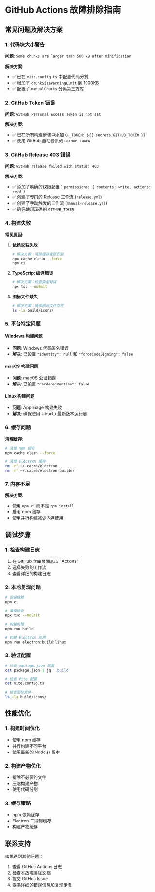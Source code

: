 # GitHub Actions 故障排除指南

## 常见问题及解决方案

### 1. 代码块大小警告

**问题**: `Some chunks are larger than 500 kB after minification`

**解决方案**:
- ✅ 已在 `vite.config.ts` 中配置代码分割
- ✅ 增加了 `chunkSizeWarningLimit` 到 1000KB
- ✅ 配置了 `manualChunks` 分离第三方库

### 2. GitHub Token 错误

**问题**: `GitHub Personal Access Token is not set`

**解决方案**:
- ✅ 已在所有构建步骤中添加 `GH_TOKEN: ${{ secrets.GITHUB_TOKEN }}`
- ✅ 使用 GitHub 自动提供的 `GITHUB_TOKEN`

### 3. GitHub Release 403 错误

**问题**: `GitHub release failed with status: 403`

**解决方案**:
- ✅ 添加了明确的权限配置：`permissions: { contents: write, actions: read }`
- ✅ 创建了专门的 Release 工作流 (`release.yml`)
- ✅ 创建了手动触发的工作流 (`manual-release.yml`)
- ✅ 确保使用正确的 `GITHUB_TOKEN`

### 4. 构建失败

**常见原因**:
1. **依赖安装失败**
   ```bash
   # 解决方案：清除缓存重新安装
   npm cache clean --force
   npm ci
   ```

2. **TypeScript 编译错误**
   ```bash
   # 解决方案：检查类型错误
   npx tsc --noEmit
   ```

3. **图标文件缺失**
   ```bash
   # 解决方案：确保图标文件存在
   ls -la build/icons/
   ```

### 5. 平台特定问题

#### Windows 构建问题
- **问题**: Windows 代码签名错误
- **解决**: 已设置 `"identity": null` 和 `"forceCodeSigning": false`

#### macOS 构建问题
- **问题**: macOS 公证错误
- **解决**: 已设置 `"hardenedRuntime": false`

#### Linux 构建问题
- **问题**: AppImage 构建失败
- **解决**: 确保使用 Ubuntu 最新版本运行器

### 6. 缓存问题

**清理缓存**:
```bash
# 清理 npm 缓存
npm cache clean --force

# 清理 Electron 缓存
rm -rf ~/.cache/electron
rm -rf ~/.cache/electron-builder
```

### 7. 内存不足

**解决方案**:
- 使用 `npm ci` 而不是 `npm install`
- 启用 npm 缓存
- 使用并行构建减少内存使用

## 调试步骤

### 1. 检查构建日志
1. 在 GitHub 仓库页面点击 "Actions"
2. 选择失败的工作流
3. 查看详细的构建日志

### 2. 本地复现问题
```bash
# 安装依赖
npm ci

# 类型检查
npx tsc --noEmit

# 构建前端
npm run build

# 构建 Electron 应用
npm run electron:build:linux
```

### 3. 验证配置
```bash
# 检查 package.json 配置
cat package.json | jq '.build'

# 检查 Vite 配置
cat vite.config.ts

# 检查图标文件
ls -la build/icons/
```

## 性能优化

### 1. 构建时间优化
- 使用 npm 缓存
- 并行构建不同平台
- 使用最新的 Node.js 版本

### 2. 构建产物优化
- 排除不必要的文件
- 压缩构建产物
- 使用代码分割

### 3. 缓存策略
- npm 依赖缓存
- Electron 二进制缓存
- 构建产物缓存

## 联系支持

如果遇到其他问题：
1. 查看 GitHub Actions 日志
2. 检查本故障排除文档
3. 提交 GitHub Issue
4. 提供详细的错误信息和复现步骤 